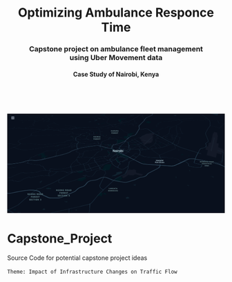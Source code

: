 <h1 align='center'>Optimizing Ambulance Responce Time</h1> 
  
<h3 align='center'>Capstone project on ambulance fleet management<br>using Uber Movement data</h3>

<h4 align='center'>Case Study of Nairobi, Kenya</h4>
<br><br>
<!--<h3 align='center'><a href="https://tahahaha7.github.io/Greenhouse_Emissions_Algeria/">Full Report</a></h3>-->

<br>

<p align="center">
  <img src="https://github.com/Tahahaha7/Capstone_Project/blob/master/Nairobi.png" />
</p>
<!--<img align="center" src="https://github.com/Tahahaha7/Capstone_Project/blob/master/Nairobi.png">-->
<!--![Github](https://github.com/Tahahaha7/Capstone_Project/blob/master/London.png)-->

# Capstone_Project
Source Code for potential capstone project ideas

```Theme: Impact of Infrastructure Changes on Traffic Flow```
